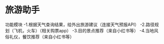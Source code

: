 # 旅游助手
功能模块
-1.根据天气查询结果，给外出旅游建议（连接天气预报API）
-2.路径规划（飞机，火车）（相关购票app）
-3.目的景点推荐（来自小红书等）
-4.当地风俗礼仪，餐饮推荐（来自小红书等）
